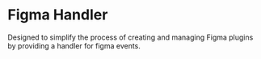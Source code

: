# Figma Handler
Designed to simplify the process of creating and managing Figma plugins by providing a handler for figma events.